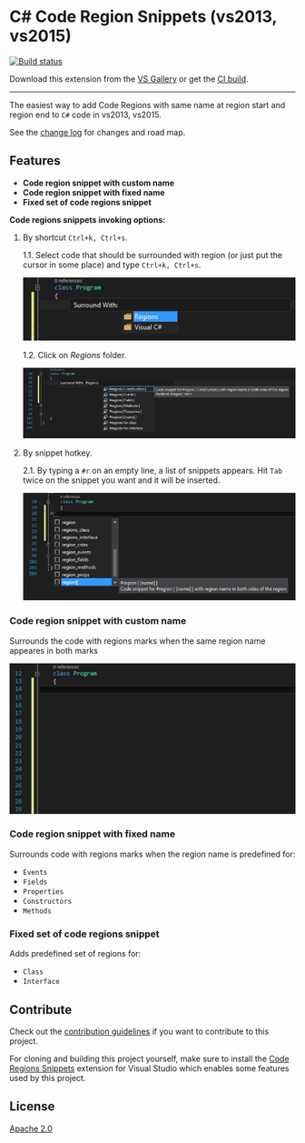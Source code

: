 # C# Code Region Snippets (vs2013, vs2015)

[![Build status](https://ci.appveyor.com/api/projects/status/4p5c0dy577mrmevf?svg=true)](https://ci.appveyor.com/project/yuri-s100/coderegionssnippets-vsextension)

<!-- Update the VS Gallery link after you upload the VSIX-->
Download this extension from the [VS Gallery](https://marketplace.visualstudio.com/items?itemName=YurS.CodeRegionSnippets)
or get the [CI build](http://vsixgallery.com/extension/BE701C9A-FDDD-44C9-AAA9-69B441577417/).

---------------------------------------

The easiest way to add Code Regions with same name at region start and region end to `C#` code in vs2013, vs2015.

See the [change log](CHANGELOG.md) for changes and road map.

## Features

- **Code region snippet with custom name**
- **Code region snippet with fixed name**
- **Fixed set of code regions snippet** 

**Code regions snippets invoking options:**

1. By shortcut `Ctrl+k, Ctrl+s`.

    1.1. Select code that should be surrounded with region (or just put the cursor in some place) and type `Ctrl+k, Ctrl+s`.
    
    [![Shortcut Ctrl+k, Ctrl+s](Art/snippets_01.png)](Art/snippets_01.png)

	1.2. Click on *Regions* folder.

	[![Regions folder](Art/snippets_02.png)](Art/snippets_02.png)

2. By snippet hotkey.
	
	2.1. By typing a `#r` on an empty line, a list of snippets appears. Hit `Tab` twice on the snippet you want and it will be inserted.

	[![Regions folder](Art/snippets_03.png)](Art/snippets_03.png)

### Code region snippet with custom name
Surrounds the code with regions marks when the same region name appeares in both marks

[![Region with custom name](Art/snippet_custom_01.gif)](Art/snippet_custom_01.gif)

### Code region snippet with fixed name
Surrounds code with regions marks when the region name is predefined for:
  - `Events`
  - `Fields`
  - `Properties`
  - `Constructors`
  - `Methods`

### Fixed set of code regions snippet
Adds predefined set of regions for:
  - `Class`
  - `Interface`


## Contribute
Check out the [contribution guidelines](CONTRIBUTING.md)
if you want to contribute to this project.

For cloning and building this project yourself, make sure
to install the
[Code Regions Snippets](https://marketplace.visualstudio.com/items?itemName=YurS.CodeRegionSnippets)
extension for Visual Studio which enables some features
used by this project.

## License
[Apache 2.0](LICENSE)